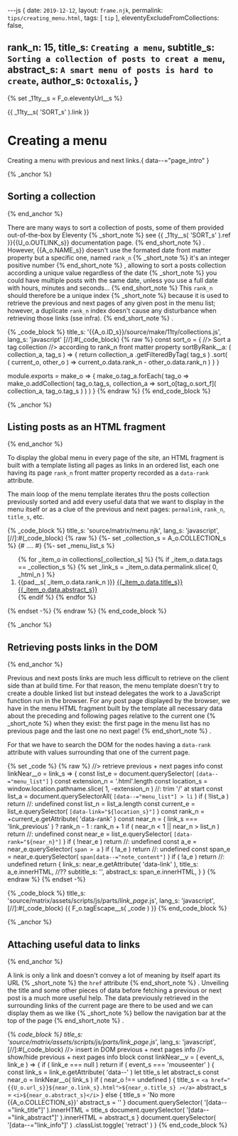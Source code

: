 ---js
{
  date:      `2019-12-12`,
  layout:    `frame.njk`,
  permalink: `tips/creating_menu.html`,
  tags:      [ `tip` ],
  eleventyExcludeFromCollections: false,

  rank_n:     15,
  title_s:    `Creating a menu`,
  subtitle_s: `Sorting a collection of posts to creat a menu`,
  abstract_s: `A smart menu of posts is hard to create`,
  author_s:   `Octoxalis`,
}
---
[comment]: # (======== Aliases ========)

{% set _11ty__s = F_o.eleventyUrl__s %}

[comment]: # (======== Links ========)

{{ _11ty__s( 'SORT_s' ).link }}

[comment]: # (======== Post ========)
# Creating a menu

Creating a menu with previous and next links.{ data--="page_intro" }

{% _anchor %}
## Sorting a collection
{% end_anchor %}


There are many ways to sort a collection of posts, some of them provided out-of-the-box by Eleventy
{% _short_note %}
see {{ _11ty__s( 'SORT_s' ).ref }}{{U_o.OUTLINK_s}} documentation page.
{% end_short_note %}
. However, {{A_o.NAME_s}} doesn't use the formated date front matter property but a specific one, named `rank_n`
{% _short_note %}
it's an integer positive number
{% end_short_note %}
, allowing to sort a posts collection according a unique value regardless of the date
{% _short_note %}
you could have multiple posts with the same date, unless you use a full date with hours, minutes and seconds...
{% end_short_note %}
This `rank_n` should therefore be a unique index
{% _short_note %}
because it is used to retrieve the previous and next pages of any given post in the menu list; 
however, a duplicate `rank_n` index doesn't cause any disturbance when retrieving those links (sse infra).
{% end_short_note %}
.


{% _code_block %}
    title_s: '{{A_o.ID_s}}/source/make/11ty/collections.js',
    lang_s: 'javascript'
[//]:#(_code_block)
{% raw %}
const sort_o =
{
//> Sort a tag collection
//> according to rank_n front matter property
  sortByRank__a: ( collection_a, tag_s ) =>
  {
    return collection_a
      .getFilteredByTag( tag_s )
      .sort( ( current_o, other_o ) => current_o.data.rank_n - other_o.data.rank_n )
  }
}

module.exports = make_o =>
{
  make_o.tag_a.forEach( tag_o => make_o.addCollection( tag_o.tag_s,
    collection_a => sort_o[tag_o.sort_f]( collection_a, tag_o.tag_s ) ) )
}
{% endraw %}
{% end_code_block %}


{% _anchor %}
## Listing posts as an HTML fragment
{% end_anchor %}


To display the global menu in every page of the site, an HTML fragment is built with a template listing all pages as links in an ordered list, each one having its page `rank_n` front matter property recorded as a `data-rank` attribute.

The main loop of the menu template iterates thru the posts collection previously sorted and add every useful data that we want to display in the menu itself or as a clue of the previous and next pages: `permalink`, `rank_n`, `title_s`, etc.


{% _code_block %}
    title_s: 'source/matrix/menu.njk',
    lang_s: 'javascript',
[//]:#(_code_block)
{% raw %}
{%- set _collection_s = A_o.COLLECTION_s %}
{# .... #}
{%- set _menu_list_s %}
  <ol data--="menu_list">
{% for _item_o in collections[_collection_s] %}
    {% if _item_o.data.tags == _collection_s %}
    {% set _link_s = _item_o.data.permalink.slice( 0, _html_n ) %}
    <li data--="menu_item" data-link="{{_link_s}}" data-rank="{{_item_o.data.rank_n}}">
      <span>{{pad__s( _item_o.data.rank_n )}}</span>
      <span><a href="{{U_o.url_s + _item_o.data.permalink}}">{{_item_o.data.title_s}}</a></span>
      <ins data--="inline_note"><sup></sup><span data--="note_content">{{_item_o.data.abstract_s}}</span></ins>
      <span hidden>{{_item_o.data.subtitle_s}}</span>
    </li>
    {% endif %}
{% endfor %}
  </ol>
{% endset -%}
{% endraw %}
{% end_code_block %}


{% _anchor %}
## Retrieving posts links in the DOM
{% end_anchor %}


Previous and next posts links are much less difficult to retrieve on the client side than at build time. For that reason, the menu template doesn't try to create a double linked list but instead delegates the work  to a JavaScript function run in the browser.
For any post page displayed by the browser, we have in the menu HTML fragment built by the template all necessary data about the preceding and following pages relative to the current one
{% _short_note %}
when they exist: the first page in the menu list has no previous page and the last one no next page!
{% end_short_note %}
.

For that we have to search the DOM for the nodes having a `data-rank` attribute with values surrounding that one of the current page.


{% set _code %}
{% raw %}
//> retrieve previous + next pages info
const linkNear__o = link_s =>
{
  const list_e = document.querySelector( `[data--="menu_list"]` )
  const extension_n = '.html'.length
  const location_s = window.location.pathname.slice( 1, -extension_n )  //: trim '/' at start
  const list_a = document.querySelectorAll( `[data--="menu_list"] > li` )
  if ( !list_a ) return     //: undefined
  const list_n = list_a.length
  const current_e = list_e.querySelector( `[data-link="${location_s}"]` )
  const rank_n = +current_e.getAttribute( 'data-rank' )
  const near_n = ( link_s === 'link_previous' ) ? rank_n - 1 : rank_n + 1
  if ( near_n < 1 || near_n > list_n ) return     //: undefined
  const near_e = list_e.querySelector( `[data-rank="${near_n}"]` )
  if ( !near_e ) return     //: undefined
  const a_e = near_e.querySelector( `span > a` )
  if ( !a_e ) return     //: undefined
  const span_e = near_e.querySelector( `span[data--="note_content"]` )
  if ( !a_e ) return     //: undefined
  return {
    link_s:     near_e.getAttribute( 'data-link' ),
    title_s:    a_e.innerHTML,
    //?? subtitle_s: '',
    abstract_s: span_e.innerHTML,
  }
}
{% endraw %}
{% endset -%}


{% _code_block %}
    title_s: 'source/matrix/assets/scripts/js/parts/_link_page_.js',
    lang_s: 'javascript',
[//]:#(_code_block)
{{ F_o.tagEscape__s( _code ) }}
{% end_code_block %}


{% _anchor %}
## Attaching useful data to links
{% end_anchor %}


A link is only a link and doesn't convey a lot of meaning by itself apart its URL
{% _short_note %}
the `href` attribute
{% end_short_note %}
. Unveiling the title and some other pieces of data before fetching a previous or next post is a much more useful help.
The data previously retrieved in the surrounding links of the current page are there to be used and we can display them as we like
{% _short_note %}
bellow the navigation bar at the top of the page
{% end_short_note %}
.


{% _code_block %}
    title_s: 'source/matrix/assets/scripts/js/parts/_link_page_.js_',
    lang_s: 'javascript',
[//]:#(_code_block)
//> insert in DOM previous + next pages info
//> show/hide previous + next pages info block
const linkNear__v = ( event_s, link_e ) =>
{
  if ( link_e === null ) return
  if ( event_s === 'mouseenter' )
  {
    const link_s = link_e.getAttribute( 'data--' )
    let title_s
    let abstract_s
    const near_o = linkNear__o( link_s )
    if ( near_o !== undefined )
    {
      title_s = `<a href="{{U_o.url_s}}${near_o.link_s}.html">${near_o.title_s} ⤴</a>`
      abstract_s = `<i>${near_o.abstract_s}</i>`
    }
    else
    {
      title_s = 'No more {{A_o.COLLECTION_s}}'
      abstract_s = ''
    }
    document.querySelector( '[data--="link_title"]' ).innerHTML = title_s
    document.querySelector( '[data--="link_abstract"]' ).innerHTML = abstract_s
}
  document.querySelector( '[data--="link_info"]' )
    .classList.toggle( 'retract' )
}
{% end_code_block %}


[comment]: # (======== Links ========)

